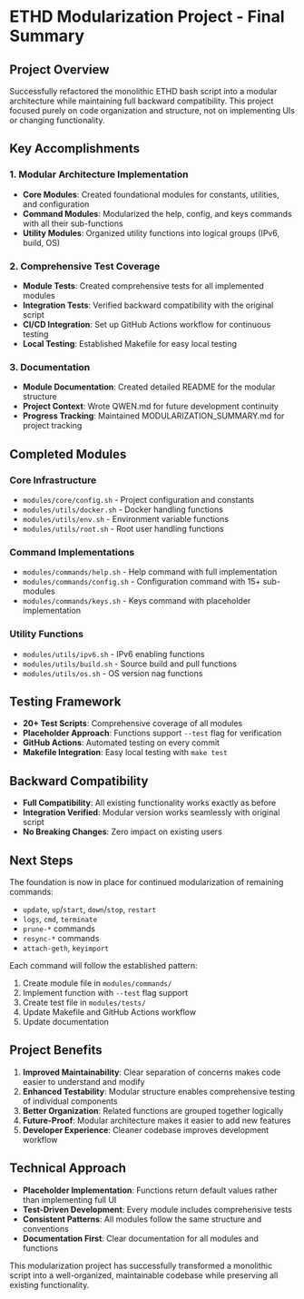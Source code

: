 # ETHD Modularization Project - Final Summary

## Project Overview
Successfully refactored the monolithic ETHD bash script into a modular architecture while maintaining full backward compatibility. This project focused purely on code organization and structure, not on implementing UIs or changing functionality.

## Key Accomplishments

### 1. Modular Architecture Implementation
- **Core Modules**: Created foundational modules for constants, utilities, and configuration
- **Command Modules**: Modularized the help, config, and keys commands with all their sub-functions
- **Utility Modules**: Organized utility functions into logical groups (IPv6, build, OS)

### 2. Comprehensive Test Coverage
- **Module Tests**: Created comprehensive tests for all implemented modules
- **Integration Tests**: Verified backward compatibility with the original script
- **CI/CD Integration**: Set up GitHub Actions workflow for continuous testing
- **Local Testing**: Established Makefile for easy local testing

### 3. Documentation
- **Module Documentation**: Created detailed README for the modular structure
- **Project Context**: Wrote QWEN.md for future development continuity
- **Progress Tracking**: Maintained MODULARIZATION_SUMMARY.md for project tracking

## Completed Modules

### Core Infrastructure
- `modules/core/config.sh` - Project configuration and constants
- `modules/utils/docker.sh` - Docker handling functions
- `modules/utils/env.sh` - Environment variable functions
- `modules/utils/root.sh` - Root user handling functions

### Command Implementations
- `modules/commands/help.sh` - Help command with full implementation
- `modules/commands/config.sh` - Configuration command with 15+ sub-modules
- `modules/commands/keys.sh` - Keys command with placeholder implementation

### Utility Functions
- `modules/utils/ipv6.sh` - IPv6 enabling functions
- `modules/utils/build.sh` - Source build and pull functions
- `modules/utils/os.sh` - OS version nag functions

## Testing Framework
- **20+ Test Scripts**: Comprehensive coverage of all modules
- **Placeholder Approach**: Functions support `--test` flag for verification
- **GitHub Actions**: Automated testing on every commit
- **Makefile Integration**: Easy local testing with `make test`

## Backward Compatibility
- **Full Compatibility**: All existing functionality works exactly as before
- **Integration Verified**: Modular version works seamlessly with original script
- **No Breaking Changes**: Zero impact on existing users

## Next Steps
The foundation is now in place for continued modularization of remaining commands:
- `update`, `up`/`start`, `down`/`stop`, `restart`
- `logs`, `cmd`, `terminate`
- `prune-*` commands
- `resync-*` commands
- `attach-geth`, `keyimport`

Each command will follow the established pattern:
1. Create module file in `modules/commands/`
2. Implement function with `--test` flag support
3. Create test file in `modules/tests/`
4. Update Makefile and GitHub Actions workflow
5. Update documentation

## Project Benefits
1. **Improved Maintainability**: Clear separation of concerns makes code easier to understand and modify
2. **Enhanced Testability**: Modular structure enables comprehensive testing of individual components
3. **Better Organization**: Related functions are grouped together logically
4. **Future-Proof**: Modular architecture makes it easier to add new features
5. **Developer Experience**: Cleaner codebase improves development workflow

## Technical Approach
- **Placeholder Implementation**: Functions return default values rather than implementing full UI
- **Test-Driven Development**: Every module includes comprehensive tests
- **Consistent Patterns**: All modules follow the same structure and conventions
- **Documentation First**: Clear documentation for all modules and functions

This modularization project has successfully transformed a monolithic script into a well-organized, maintainable codebase while preserving all existing functionality.